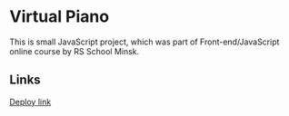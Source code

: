 # Virtual Piano

This is small JavaScript project, which was part of Front-end/JavaScript online course by RS School Minsk.

## Links

[Deploy link](https://dmlnk.github.io/virtual-piano/index.html)